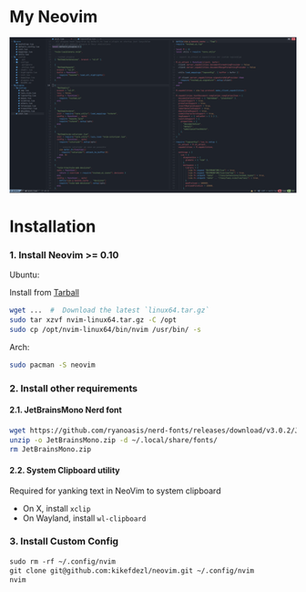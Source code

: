 # My Neovim 
![Screenshot](.thumbnails/screenshot.png)

# Installation

### 1. Install Neovim >= 0.10

Ubuntu: 

Install from [Tarball](https://github.com/neovim/neovim/releases/tag/stable)

```bash
wget ...  #  Download the latest `linux64.tar.gz`
sudo tar xzvf nvim-linux64.tar.gz -C /opt
sudo cp /opt/nvim-linux64/bin/nvim /usr/bin/ -s
```

Arch:

```bash
sudo pacman -S neovim
```

### 2. Install other requirements

#### 2.1. JetBrainsMono Nerd font

```bash
wget https://github.com/ryanoasis/nerd-fonts/releases/download/v3.0.2/JetBrainsMono.zip
unzip -o JetBrainsMono.zip -d ~/.local/share/fonts/
rm JetBrainsMono.zip
```

#### 2.2. System Clipboard utility

Required for yanking text in NeoVim to system clipboard

- On X, install `xclip`
- On Wayland, install `wl-clipboard`


### 3. Install Custom Config

```
sudo rm -rf ~/.config/nvim
git clone git@github.com:kikefdezl/neovim.git ~/.config/nvim
nvim
```
